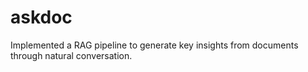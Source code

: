 # askdoc
Implemented a RAG pipeline to generate key insights from documents through natural conversation.
